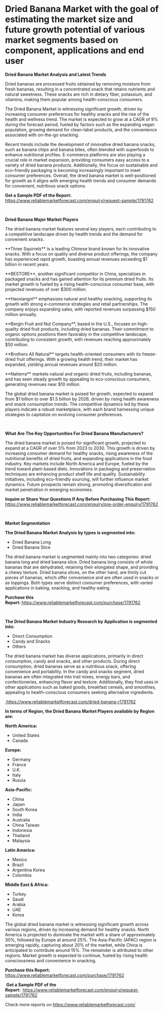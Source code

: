 <p><h1>Dried Banana Market with the goal of estimating the market size and future growth potential of various market segments based on component, applications and end user</h1></p><p><strong>Dried Banana Market Analysis and Latest Trends</strong></p>
<p><p>Dried bananas are processed fruits obtained by removing moisture from fresh bananas, resulting in a concentrated snack that retains nutrients and natural sweetness. These snacks are rich in dietary fiber, potassium, and vitamins, making them popular among health-conscious consumers.</p><p>The Dried Banana Market is witnessing significant growth, driven by increasing consumer preferences for healthy snacks and the rise of the health and wellness trend. The market is expected to grow at a CAGR of 9% during the forecast period, fueled by factors such as the expanding vegan population, growing demand for clean-label products, and the convenience associated with on-the-go snacking.</p><p>Recent trends include the development of innovative dried banana snacks, such as banana chips and banana bites, often blended with superfoods to enhance nutritional profiles. E-commerce platforms are also playing a crucial role in market expansion, providing consumers easy access to a variety of dried banana products. Additionally, the focus on sustainable and eco-friendly packaging is becoming increasingly important to meet consumer preferences. Overall, the dried banana market is well-positioned for growth as it aligns with emerging health trends and consumer demands for convenient, nutritious snack options.</p></p>
<p><strong>Get a Sample PDF of the Report:&nbsp;</strong> <a href="https://www.reliablemarketforecast.com/enquiry/request-sample/1791762?utm_campaign=3574&utm_medium=2&utm_source=Github&utm_content=ia&utm_term=07042025&utm_id=dried-banana">https://www.reliablemarketforecast.com/enquiry/request-sample/1791762</a></p>
<p>&nbsp;</p>
<p><strong>Dried Banana Major Market Players</strong></p>
<p><p>The dried banana market features several key players, each contributing to a competitive landscape driven by health trends and the demand for convenient snacks. </p><p>**Three Squirrels** is a leading Chinese brand known for its innovative snacks. With a focus on quality and diverse product offerings, the company has experienced rapid growth, boasting annual revenues exceeding $1 billion in recent years.</p><p>**BESTORE**, another significant competitor in China, specializes in packaged snacks and has gained attention for its premium dried fruits. Its market growth is fueled by a rising health-conscious consumer base, with projected revenues of over $300 million. </p><p>**Haoxiangni** emphasizes natural and healthy snacking, supporting its growth with strong e-commerce strategies and retail partnerships. The company enjoys expanding sales, with reported revenues surpassing $150 million annually.</p><p>**Bergin Fruit and Nut Company**, based in the U.S., focuses on high-quality dried fruit products, including dried bananas. Their commitment to organic options positions them favorably in the competitive landscape, contributing to consistent growth, with revenues reaching approximately $50 million.</p><p>**Brothers All Natural** targets health-oriented consumers with its freeze-dried fruit offerings. With a growing health trend, their market has expanded, yielding annual revenues around $20 million.</p><p>**Natierra** markets natural and organic dried fruits, including bananas, and has seen steady growth by appealing to eco-conscious consumers, generating revenues near $10 million.</p><p>The global dried banana market is poised for growth, expected to expand from $1 billion to over $1.5 billion by 2026, driven by rising health awareness and snack consumption trends. The competitive dynamics led by these players indicate a robust marketplace, with each brand harnessing unique strategies to capitalize on evolving consumer preferences.</p></p>
<p>&nbsp;</p>
<p><strong>What Are The Key Opportunities For Dried Banana Manufacturers?</strong></p>
<p><p>The dried banana market is poised for significant growth, projected to expand at a CAGR of over 5% from 2023 to 2030. This growth is driven by increasing consumer demand for healthy snacks, rising awareness of the nutritional benefits of dried fruits, and expanding applications in the food industry. Key markets include North America and Europe, fueled by the trend toward plant-based diets. Innovations in packaging and preservation techniques are enhancing product shelf life and quality. Sustainability initiatives, including eco-friendly sourcing, will further influence market dynamics. Future prospects remain strong, promoting diversification and market penetration in emerging economies.</p></p>
<p><strong>Inquire or Share Your Questions If Any Before Purchasing This Report:</strong> <a href="https://www.reliablemarketforecast.com/enquiry/pre-order-enquiry/1791762?utm_campaign=3574&utm_medium=2&utm_source=Github&utm_content=ia&utm_term=07042025&utm_id=dried-banana">https://www.reliablemarketforecast.com/enquiry/pre-order-enquiry/1791762</a></p>
<p>&nbsp;</p>
<p><strong>Market Segmentation</strong></p>
<p><strong>The Dried Banana Market Analysis by types is segmented into:</strong></p>
<p><ul><li>Dried Banana Long</li><li>Dried Banana Slice</li></ul></p>
<p><p>The dried banana market is segmented mainly into two categories: dried banana long and dried banana slice. Dried banana long consists of whole bananas that are dehydrated, retaining their elongated shape, and providing a chewy texture. Dried banana slices, on the other hand, are thinly cut pieces of bananas, which offer convenience and are often used in snacks or as toppings. Both types serve distinct consumer preferences, with varied applications in baking, snacking, and healthy eating.</p></p>
<p><strong>Purchase this Report:&nbsp;</strong><a href="https://www.reliablemarketforecast.com/purchase/1791762?utm_campaign=3574&utm_medium=2&utm_source=Github&utm_content=ia&utm_term=07042025&utm_id=dried-banana">https://www.reliablemarketforecast.com/purchase/1791762</a></p>
<p>&nbsp;</p>
<p><strong>The Dried Banana Market Industry Research by Application is segmented into:</strong></p>
<p><ul><li>Direct Consumption</li><li>Candy and Snacks</li><li>Others</li></ul></p>
<p><p>The dried banana market has diverse applications, primarily in direct consumption, candy and snacks, and other products. During direct consumption, dried bananas serve as a nutritious snack, offering convenience and portability. In the candy and snacks segment, dried bananas are often integrated into trail mixes, energy bars, and confectioneries, enhancing flavor and texture. Additionally, they find uses in other applications such as baked goods, breakfast cereals, and smoothies, appealing to health-conscious consumers seeking alternative ingredients.</p></p>
<p><a href="https://www.reliablemarketforecast.com/dried-banana-r1791762?utm_campaign=3574&utm_medium=2&utm_source=Github&utm_content=ia&utm_term=07042025&utm_id=dried-banana">&nbsp;https://www.reliablemarketforecast.com/dried-banana-r1791762</a></p>
<p><strong>In terms of Region, the Dried Banana Market Players available by Region are:</strong></p>
<p>
    <p> <strong> North America: </strong>
        <ul>
            <li>United States</li>
            <li>Canada</li>
        </ul>
        </p> 
    <p> <strong> Europe: </strong>
        <ul>
            <li>Germany</li>
            <li>France</li>
            <li>U.K.</li>
            <li>Italy</li>
            <li>Russia</li>
        </ul>
        </p> 
    <p> <strong> Asia-Pacific: </strong>
        <ul>
            <li>China</li>
            <li>Japan</li>
            <li>South Korea</li>
            <li>India</li>
            <li>Australia</li>
            <li>China Taiwan</li>
            <li>Indonesia</li>
            <li>Thailand</li>
            <li>Malaysia</li>
        </ul>
        </p> 
    <p> <strong> Latin America: </strong>
        <ul>
            <li>Mexico</li>
            <li>Brazil</li>
            <li>Argentina Korea</li>
            <li>Colombia</li>
        </ul>
        </p> 
    <p> <strong> Middle East & Africa: </strong>
        <ul>
            <li>Turkey</li>
            <li>Saudi</li>
            <li>Arabia</li>
            <li>UAE</li>
            <li>Korea</li>
        </ul>
    </p>
    </p>
<p><p>The global dried banana market is witnessing significant growth across various regions, driven by increasing demand for healthy snacks. North America is projected to dominate the market with a share of approximately 30%, followed by Europe at around 25%. The Asia-Pacific (APAC) region is emerging rapidly, capturing about 20% of the market, while China is anticipated to contribute around 15%. The remainder is attributed to other regions. Market growth is expected to continue, fueled by rising health consciousness and convenience in snacking.</p></p>
<p><strong>Purchase this Report: </strong><a href="https://www.reliablemarketforecast.com/purchase/1791762?utm_campaign=3574&utm_medium=2&utm_source=Github&utm_content=ia&utm_term=07042025&utm_id=dried-banana">https://www.reliablemarketforecast.com/purchase/1791762</a></p>
<p>&nbsp;<strong>Get a Sample PDF of the Report:&nbsp;&nbsp;</strong><a href="https://www.reliablemarketforecast.com/enquiry/request-sample/1791762?utm_campaign=3574&utm_medium=2&utm_source=Github&utm_content=ia&utm_term=07042025&utm_id=dried-banana">https://www.reliablemarketforecast.com/enquiry/request-sample/1791762</a></p>
<p><strong></strong></p>
<p>Check more reports on <a href="https://www.reliablemarketforecast.com/?utm_campaign=3574&utm_medium=2&utm_source=Github&utm_content=ia&utm_term=07042025&utm_id=dried-banana">https://www.reliablemarketforecast.com/</a></p>